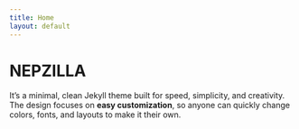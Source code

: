 ```yaml
---
title: Home
layout: default
---
```


# NEPZILLA
It’s a minimal, clean Jekyll theme built for speed, simplicity, and creativity.  
The design focuses on **easy customization**, so anyone can quickly change colors, fonts, and layouts to make it their own.